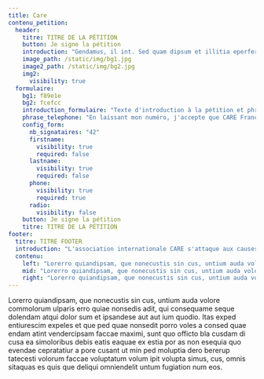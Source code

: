 ```yaml
---
title: Care
contenu_petition:
  header:
    titre: TITRE DE LA PÉTITION
    button: Je signe la pétition
    introduction: "Gendamus, il int. Sed quam dipsum et illitia eperferum re plitae pellatendus exceaquatus nobitiur ? Qui con nam auta id quia nonsequo mint andebitatus as aut ea dis et vent etur se conessit volorae perio blabo. Et ressit lit ipsa mende sit pelia dolorem con consequam."
    image_path: /static/img/bg1.jpg
    image2_path: /static/img/bg2.jpg
    img2:
      visibility: true
  formulaire:
    bg1: f89e1e
    bg2: fcefcc
    introduction_formulaire: "Texte d'introduction à la pétition et phrase de mobilisation pour donner envie de signer la pétition en 3 ou 4 lignes. Gendamus, il int. Sed quam dipsum et illitia eperferum re plitae pellatendus exceaquatus nobitiur ? Qui con nam auta id quia nonsequo mint ea dis et vent etur se conessit volorae perio."
    phrase_telephone: "En laissant mon numéro, j'accepte que CARE France me contacte pour m'informer de ses programmes en faveur des femmes."
    config_form:
      nb_signataires: "42"
      firstname:
        visibility: true
        required: false
      lastname:
        visibility: true
        required: false
      phone:
        visibility: true
        required: true
      radio:
        visibility: false
    button: Je signe la pétition
    titre: TITRE DE LA PÉTITION
footer:
  titre: TITRE FOOTER
  introduction: "L'association internationale CARE s'attaque aux causes profondes de l'extrême pauvreté et aux conséquences du changement climatique"
  contenu:
    left: "Lorerro quiandipsam, que nonecustis sin cus, untium auda volore commolorum ulparis erro quiae nonsedis adit, qui consequame seque dolendam atqui dolor sum."
    mid: "Lorerro quiandipsam, que nonecustis sin cus, untium auda volore commolorum ulparis erro quiae nonsedis adit, qui consequame seque dolendam atqui dolor sum."
    right: "Lorerro quiandipsam, que nonecustis sin cus, untium auda volore commolorum ulparis erro quiae nonsedis adit, qui consequame seque dolendam atqui dolor sum."
---
```

Lorerro quiandipsam, que nonecustis sin cus, untium auda volore commolorum ulparis erro quiae nonsedis adit, qui consequame seque dolendam atqui dolor sum et ipsandese aut aut ium quodio. Itas exped entiurescim expeles et que ped quae nonsedit porro voles a consed quae endam atint vendercipsam faccae maximi, sunt quo officto bla cusdam di cusa ea simoloribus debis eatis eaquae ex estia por as non esequia quo evendae cepratatiur a pore cusant ut min ped moluptia dero bererup tatecesti volorum faccae voluptatum volum ipit volupta simus, cus, omnis sitaquas es quis que deliqui omniendelit untum fugiation num eos.